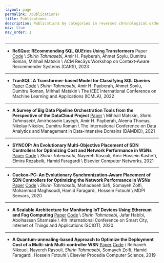 ```yaml
---
layout: page
permalink: /publications/
title: Publications
description: Publications by categories in reversed chronological order.
nav: true
nav_order: 1
---
```


---

*   **ReSQue: REcommending SQL QUEries Using Transformers** Paper [Code][Resque2023Code] \\
    _Shirin Tahmasebi_, Amir H. Payberah, Ahmet Soylu, Dumitru Roman, Mihhail Matskin \\
    ACM RecSys Workshop on Context-Aware Recommender Systems (CARS), 2023

---

*   **TranSQL: A Transformer-based Model for Classifying SQL Queries** [Paper][TranSql2022Pdf] [Code][TranSql2022Code] \\
    _Shirin Tahmasebi_, Amir H. Payberah, Ahmet Soylu, Dumitru Roman, Mihhail Matskin \\
    The IEEE International Conference on Machine Learning and Applications (ICMLA), 2022

---

*   **A Survey of Big Data Pipeline Orchestration Tools from the Perspective of the DataCloud Project** [Paper][Damdid2021Pdf] \\
    Mihhail Matskin, _Shirin Tahmasebi_, Amirhossein Layegh, Amir H. Payberah, Aleena Thomas, Nikolay Nikolov, Dumitru Roman \\
    The International Conference on Data Analytics and Management in Data-Intensive Domains (DAMDID), 2021

---

*   **SYNCOP: An Evolutionary Multi-Objective Placement of SDN Controllers for Optimizing Cost and Network Performance in WSNs** [Paper][Syncop2021Pdf] [Code][Syncop2021Code] \\
    _Shirin Tahmasebi_, Nayereh Rasouli, Amir Hossein Kashefi, Elmira Rezabeik, Hamid Faragardi \\
    Elsevier Computer Networks, 2021

---

*   **Cuckoo-PC: An Evolutionary Synchronization-Aware Placement of SDN Controllers for Optimizing the Network Performance in WSNs** [Paper][Cucko2020Pdf] [Code][Cucko2020Code] \\
    _Shirin Tahmasebi_, Mohadeseh Safi, Somayeh Zolfi, Mohammad Maghsoudi, Hamid Faragardi, Hossein Fotouhi \\
    MDPI Sensors, 2020

---

*   **A Scalable Architecture for Monitoring IoT Devices Using Ethereum and Fog Computing** [Paper][Thesis2020Pdf] [Code][Thesis2020Code] \\
    _Shirin Tahmasebi_, Jafar Habibi, Abolhassan Shamsaie \\
    4th International Conference on Smart City, Internet of Things and Applications (SCIOT), 2020

---

*   **A Quantum-annealing-based Approach to Optimize the Deployment Cost of a Multi-sink Multi-controller WSN** [Paper][Quantum2019Pdf] [Code][Quantum2019Code] \\
    Reihaneh Nikouei, Nayereh Rasouli, _Shirin Tahmasebi_, Somayeh Zolfi, Hamid Faragardi, Hossein Fotouhi \\
    Elsevier Procedia Computer Science, 2019


  
[Quantum2019Pdf]: https://www.sciencedirect.com/sdfe/reader/pii/S1877050919309500/pdf
[Quantum2019Code]: https://github.com/ShirinTahmasebi/Optimization-Algorithms  

[Thesis2020Pdf]: https://ieeexplore.ieee.org/document/9250193
[Thesis2020Code]: https://github.com/ShirinTahmasebi/MSc-Thesis

[Cucko2020Pdf]: https://www.mdpi.com/1424-8220/20/11/3231/pdf
[Cucko2020Code]: https://github.com/ShirinTahmasebi/Optimization-Algorithms

[Syncop2021Pdf]: https://www.sciencedirect.com/science/article/abs/pii/S1389128620313190
[Syncop2021Code]: https://github.com/ShirinTahmasebi/Optimization-Algorithms

[Damdid2021Pdf]: http://ceur-ws.org/Vol-3036/paper05.pdf

[TranSql2022Pdf]: https://payberah.github.io/files/download/papers/transql.pdf
[TranSql2022Code]: https://github.com/ShirinTahmasebi/Query-Embedding


[Resque2023Code]: https://github.com/ShirinTahmasebi/RESQUE_BERT